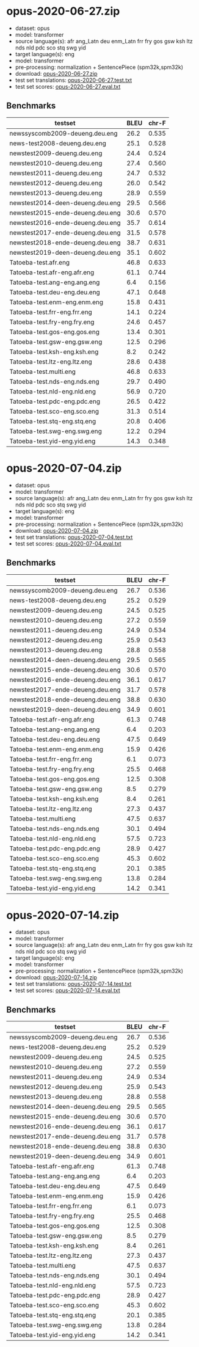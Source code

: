 # opus-2020-06-27.zip

* dataset: opus
* model: transformer
* source language(s): afr ang_Latn deu enm_Latn frr fry gos gsw ksh ltz nds nld pdc sco stq swg yid
* target language(s): eng
* model: transformer
* pre-processing: normalization + SentencePiece (spm32k,spm32k)
* download: [opus-2020-06-27.zip](https://object.pouta.csc.fi/Tatoeba-MT-models/gmw-eng/opus-2020-06-27.zip)
* test set translations: [opus-2020-06-27.test.txt](https://object.pouta.csc.fi/Tatoeba-MT-models/gmw-eng/opus-2020-06-27.test.txt)
* test set scores: [opus-2020-06-27.eval.txt](https://object.pouta.csc.fi/Tatoeba-MT-models/gmw-eng/opus-2020-06-27.eval.txt)

## Benchmarks

| testset               | BLEU  | chr-F |
|-----------------------|-------|-------|
| newssyscomb2009-deueng.deu.eng 	| 26.2 	| 0.535 |
| news-test2008-deueng.deu.eng 	| 25.1 	| 0.528 |
| newstest2009-deueng.deu.eng 	| 24.4 	| 0.524 |
| newstest2010-deueng.deu.eng 	| 27.4 	| 0.560 |
| newstest2011-deueng.deu.eng 	| 24.7 	| 0.532 |
| newstest2012-deueng.deu.eng 	| 26.0 	| 0.542 |
| newstest2013-deueng.deu.eng 	| 28.9 	| 0.559 |
| newstest2014-deen-deueng.deu.eng 	| 29.5 	| 0.566 |
| newstest2015-ende-deueng.deu.eng 	| 30.6 	| 0.570 |
| newstest2016-ende-deueng.deu.eng 	| 35.7 	| 0.614 |
| newstest2017-ende-deueng.deu.eng 	| 31.5 	| 0.578 |
| newstest2018-ende-deueng.deu.eng 	| 38.7 	| 0.631 |
| newstest2019-deen-deueng.deu.eng 	| 35.1 	| 0.602 |
| Tatoeba-test.afr.eng 	| 46.8 	| 0.633 |
| Tatoeba-test.afr-eng.afr.eng 	| 61.1 	| 0.744 |
| Tatoeba-test.ang-eng.ang.eng 	| 6.4 	| 0.156 |
| Tatoeba-test.deu-eng.deu.eng 	| 47.1 	| 0.648 |
| Tatoeba-test.enm-eng.enm.eng 	| 15.8 	| 0.431 |
| Tatoeba-test.frr-eng.frr.eng 	| 14.1 	| 0.224 |
| Tatoeba-test.fry-eng.fry.eng 	| 24.6 	| 0.457 |
| Tatoeba-test.gos-eng.gos.eng 	| 13.4 	| 0.301 |
| Tatoeba-test.gsw-eng.gsw.eng 	| 12.5 	| 0.296 |
| Tatoeba-test.ksh-eng.ksh.eng 	| 8.2 	| 0.242 |
| Tatoeba-test.ltz-eng.ltz.eng 	| 28.6 	| 0.438 |
| Tatoeba-test.multi.eng 	| 46.8 	| 0.633 |
| Tatoeba-test.nds-eng.nds.eng 	| 29.7 	| 0.490 |
| Tatoeba-test.nld-eng.nld.eng 	| 56.9 	| 0.720 |
| Tatoeba-test.pdc-eng.pdc.eng 	| 26.5 	| 0.422 |
| Tatoeba-test.sco-eng.sco.eng 	| 31.3 	| 0.514 |
| Tatoeba-test.stq-eng.stq.eng 	| 20.8 	| 0.406 |
| Tatoeba-test.swg-eng.swg.eng 	| 12.2 	| 0.294 |
| Tatoeba-test.yid-eng.yid.eng 	| 14.3 	| 0.348 |

# opus-2020-07-04.zip

* dataset: opus
* model: transformer
* source language(s): afr ang_Latn deu enm_Latn frr fry gos gsw ksh ltz nds nld pdc sco stq swg yid
* target language(s): eng
* model: transformer
* pre-processing: normalization + SentencePiece (spm32k,spm32k)
* download: [opus-2020-07-04.zip](https://object.pouta.csc.fi/Tatoeba-MT-models/gmw-eng/opus-2020-07-04.zip)
* test set translations: [opus-2020-07-04.test.txt](https://object.pouta.csc.fi/Tatoeba-MT-models/gmw-eng/opus-2020-07-04.test.txt)
* test set scores: [opus-2020-07-04.eval.txt](https://object.pouta.csc.fi/Tatoeba-MT-models/gmw-eng/opus-2020-07-04.eval.txt)

## Benchmarks

| testset               | BLEU  | chr-F |
|-----------------------|-------|-------|
| newssyscomb2009-deueng.deu.eng 	| 26.7 	| 0.536 |
| news-test2008-deueng.deu.eng 	| 25.2 	| 0.529 |
| newstest2009-deueng.deu.eng 	| 24.5 	| 0.525 |
| newstest2010-deueng.deu.eng 	| 27.2 	| 0.559 |
| newstest2011-deueng.deu.eng 	| 24.9 	| 0.534 |
| newstest2012-deueng.deu.eng 	| 25.9 	| 0.543 |
| newstest2013-deueng.deu.eng 	| 28.8 	| 0.558 |
| newstest2014-deen-deueng.deu.eng 	| 29.5 	| 0.565 |
| newstest2015-ende-deueng.deu.eng 	| 30.6 	| 0.570 |
| newstest2016-ende-deueng.deu.eng 	| 36.1 	| 0.617 |
| newstest2017-ende-deueng.deu.eng 	| 31.7 	| 0.578 |
| newstest2018-ende-deueng.deu.eng 	| 38.8 	| 0.630 |
| newstest2019-deen-deueng.deu.eng 	| 34.9 	| 0.601 |
| Tatoeba-test.afr-eng.afr.eng 	| 61.3 	| 0.748 |
| Tatoeba-test.ang-eng.ang.eng 	| 6.4 	| 0.203 |
| Tatoeba-test.deu-eng.deu.eng 	| 47.5 	| 0.649 |
| Tatoeba-test.enm-eng.enm.eng 	| 15.9 	| 0.426 |
| Tatoeba-test.frr-eng.frr.eng 	| 6.1 	| 0.073 |
| Tatoeba-test.fry-eng.fry.eng 	| 25.5 	| 0.468 |
| Tatoeba-test.gos-eng.gos.eng 	| 12.5 	| 0.308 |
| Tatoeba-test.gsw-eng.gsw.eng 	| 8.5 	| 0.279 |
| Tatoeba-test.ksh-eng.ksh.eng 	| 8.4 	| 0.261 |
| Tatoeba-test.ltz-eng.ltz.eng 	| 27.3 	| 0.437 |
| Tatoeba-test.multi.eng 	| 47.5 	| 0.637 |
| Tatoeba-test.nds-eng.nds.eng 	| 30.1 	| 0.494 |
| Tatoeba-test.nld-eng.nld.eng 	| 57.5 	| 0.723 |
| Tatoeba-test.pdc-eng.pdc.eng 	| 28.9 	| 0.427 |
| Tatoeba-test.sco-eng.sco.eng 	| 45.3 	| 0.602 |
| Tatoeba-test.stq-eng.stq.eng 	| 20.1 	| 0.385 |
| Tatoeba-test.swg-eng.swg.eng 	| 13.8 	| 0.284 |
| Tatoeba-test.yid-eng.yid.eng 	| 14.2 	| 0.341 |

# opus-2020-07-14.zip

* dataset: opus
* model: transformer
* source language(s): afr ang_Latn deu enm_Latn frr fry gos gsw ksh ltz nds nld pdc sco stq swg yid
* target language(s): eng
* model: transformer
* pre-processing: normalization + SentencePiece (spm32k,spm32k)
* download: [opus-2020-07-14.zip](https://object.pouta.csc.fi/Tatoeba-MT-models/gmw-eng/opus-2020-07-14.zip)
* test set translations: [opus-2020-07-14.test.txt](https://object.pouta.csc.fi/Tatoeba-MT-models/gmw-eng/opus-2020-07-14.test.txt)
* test set scores: [opus-2020-07-14.eval.txt](https://object.pouta.csc.fi/Tatoeba-MT-models/gmw-eng/opus-2020-07-14.eval.txt)

## Benchmarks

| testset               | BLEU  | chr-F |
|-----------------------|-------|-------|
| newssyscomb2009-deueng.deu.eng 	| 26.7 	| 0.536 |
| news-test2008-deueng.deu.eng 	| 25.2 	| 0.529 |
| newstest2009-deueng.deu.eng 	| 24.5 	| 0.525 |
| newstest2010-deueng.deu.eng 	| 27.2 	| 0.559 |
| newstest2011-deueng.deu.eng 	| 24.9 	| 0.534 |
| newstest2012-deueng.deu.eng 	| 25.9 	| 0.543 |
| newstest2013-deueng.deu.eng 	| 28.8 	| 0.558 |
| newstest2014-deen-deueng.deu.eng 	| 29.5 	| 0.565 |
| newstest2015-ende-deueng.deu.eng 	| 30.6 	| 0.570 |
| newstest2016-ende-deueng.deu.eng 	| 36.1 	| 0.617 |
| newstest2017-ende-deueng.deu.eng 	| 31.7 	| 0.578 |
| newstest2018-ende-deueng.deu.eng 	| 38.8 	| 0.630 |
| newstest2019-deen-deueng.deu.eng 	| 34.9 	| 0.601 |
| Tatoeba-test.afr-eng.afr.eng 	| 61.3 	| 0.748 |
| Tatoeba-test.ang-eng.ang.eng 	| 6.4 	| 0.203 |
| Tatoeba-test.deu-eng.deu.eng 	| 47.5 	| 0.649 |
| Tatoeba-test.enm-eng.enm.eng 	| 15.9 	| 0.426 |
| Tatoeba-test.frr-eng.frr.eng 	| 6.1 	| 0.073 |
| Tatoeba-test.fry-eng.fry.eng 	| 25.5 	| 0.468 |
| Tatoeba-test.gos-eng.gos.eng 	| 12.5 	| 0.308 |
| Tatoeba-test.gsw-eng.gsw.eng 	| 8.5 	| 0.279 |
| Tatoeba-test.ksh-eng.ksh.eng 	| 8.4 	| 0.261 |
| Tatoeba-test.ltz-eng.ltz.eng 	| 27.3 	| 0.437 |
| Tatoeba-test.multi.eng 	| 47.5 	| 0.637 |
| Tatoeba-test.nds-eng.nds.eng 	| 30.1 	| 0.494 |
| Tatoeba-test.nld-eng.nld.eng 	| 57.5 	| 0.723 |
| Tatoeba-test.pdc-eng.pdc.eng 	| 28.9 	| 0.427 |
| Tatoeba-test.sco-eng.sco.eng 	| 45.3 	| 0.602 |
| Tatoeba-test.stq-eng.stq.eng 	| 20.1 	| 0.385 |
| Tatoeba-test.swg-eng.swg.eng 	| 13.8 	| 0.284 |
| Tatoeba-test.yid-eng.yid.eng 	| 14.2 	| 0.341 |

